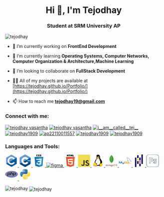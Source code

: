 <h1 align="center">Hi 👋, I'm Tejodhay</h1>
<h3 align="center">Student at SRM University AP</h3>

<p align="left"> <img src="https://komarev.com/ghpvc/?username=tejodhay&label=Profile%20views&color=0e75b6&style=flat" alt="tejodhay" /> </p>

- 🔭 I’m currently working on **FrontEnd Development**

- 🌱 I’m currently learning **Operating Systems, Computer Networks, Computer Organization & Architecture,Machine Learning**

- 👯 I’m looking to collaborate on **FullStack Development**

- 👨‍💻 All of my projects are available at [https://tejodhay.github.io/Portfolio/](https://tejodhay.github.io/Portfolio/)

- 📫 How to reach me **tejodhay19@gmail.com**

<h3 align="left">Connect with me:</h3>
<p align="left">
<a href="https://linkedin.com/in/tejodhay vasantha" target="blank"><img align="center" src="https://raw.githubusercontent.com/rahuldkjain/github-profile-readme-generator/master/src/images/icons/Social/linked-in-alt.svg" alt="tejodhay vasantha" height="30" width="40" /></a>
<a href="https://fb.com/tejodhay vasantha" target="blank"><img align="center" src="https://raw.githubusercontent.com/rahuldkjain/github-profile-readme-generator/master/src/images/icons/Social/facebook.svg" alt="tejodhay vasantha" height="30" width="40" /></a>
<a href="https://instagram.com/i__am__called__tej__" target="blank"><img align="center" src="https://raw.githubusercontent.com/rahuldkjain/github-profile-readme-generator/master/src/images/icons/Social/instagram.svg" alt="i__am__called__tej__" height="30" width="40" /></a>
<a href="https://www.codechef.com/users/tejodhay1909" target="blank"><img align="center" src="https://cdn.jsdelivr.net/npm/simple-icons@3.1.0/icons/codechef.svg" alt="tejodhay1909" height="30" width="40" /></a>
<a href="https://www.hackerrank.com/ap22110011557" target="blank"><img align="center" src="https://raw.githubusercontent.com/rahuldkjain/github-profile-readme-generator/master/src/images/icons/Social/hackerrank.svg" alt="ap22110011557" height="30" width="40" /></a>
<a href="https://codeforces.com/profile/tejodhay1909" target="blank"><img align="center" src="https://raw.githubusercontent.com/rahuldkjain/github-profile-readme-generator/master/src/images/icons/Social/codeforces.svg" alt="tejodhay1909" height="30" width="40" /></a>
<a href="https://www.leetcode.com/tejodhay1909" target="blank"><img align="center" src="https://raw.githubusercontent.com/rahuldkjain/github-profile-readme-generator/master/src/images/icons/Social/leet-code.svg" alt="tejodhay1909" height="30" width="40" /></a>
</p>

<h3 align="left">Languages and Tools:</h3>
<p align="left"> <a href="https://www.cprogramming.com/" target="_blank" rel="noreferrer"> <img src="https://raw.githubusercontent.com/devicons/devicon/master/icons/c/c-original.svg" alt="c" width="40" height="40"/> </a> <a href="https://www.w3schools.com/cpp/" target="_blank" rel="noreferrer"> <img src="https://raw.githubusercontent.com/devicons/devicon/master/icons/cplusplus/cplusplus-original.svg" alt="cplusplus" width="40" height="40"/> </a> <a href="https://www.w3schools.com/css/" target="_blank" rel="noreferrer"> <img src="https://raw.githubusercontent.com/devicons/devicon/master/icons/css3/css3-original-wordmark.svg" alt="css3" width="40" height="40"/> </a> <a href="https://www.figma.com/" target="_blank" rel="noreferrer"> <img src="https://www.vectorlogo.zone/logos/figma/figma-icon.svg" alt="figma" width="40" height="40"/> </a> <a href="https://www.w3.org/html/" target="_blank" rel="noreferrer"> <img src="https://raw.githubusercontent.com/devicons/devicon/master/icons/html5/html5-original-wordmark.svg" alt="html5" width="40" height="40"/> </a> <a href="https://developer.mozilla.org/en-US/docs/Web/JavaScript" target="_blank" rel="noreferrer"> <img src="https://raw.githubusercontent.com/devicons/devicon/master/icons/javascript/javascript-original.svg" alt="javascript" width="40" height="40"/> </a> <a href="https://www.linux.org/" target="_blank" rel="noreferrer"> <img src="https://raw.githubusercontent.com/devicons/devicon/master/icons/linux/linux-original.svg" alt="linux" width="40" height="40"/> </a> <a href="https://www.mongodb.com/" target="_blank" rel="noreferrer"> <img src="https://raw.githubusercontent.com/devicons/devicon/master/icons/mongodb/mongodb-original-wordmark.svg" alt="mongodb" width="40" height="40"/> </a> <a href="https://www.mysql.com/" target="_blank" rel="noreferrer"> <img src="https://raw.githubusercontent.com/devicons/devicon/master/icons/mysql/mysql-original-wordmark.svg" alt="mysql" width="40" height="40"/> </a> <a href="https://pandas.pydata.org/" target="_blank" rel="noreferrer"> <img src="https://raw.githubusercontent.com/devicons/devicon/2ae2a900d2f041da66e950e4d48052658d850630/icons/pandas/pandas-original.svg" alt="pandas" width="40" height="40"/> </a> <a href="https://www.photoshop.com/en" target="_blank" rel="noreferrer"> <img src="https://raw.githubusercontent.com/devicons/devicon/master/icons/photoshop/photoshop-line.svg" alt="photoshop" width="40" height="40"/> </a> <a href="https://www.php.net" target="_blank" rel="noreferrer"> <img src="https://raw.githubusercontent.com/devicons/devicon/master/icons/php/php-original.svg" alt="php" width="40" height="40"/> </a> <a href="https://www.python.org" target="_blank" rel="noreferrer"> <img src="https://raw.githubusercontent.com/devicons/devicon/master/icons/python/python-original.svg" alt="python" width="40" height="40"/> </a> </p>

<p><img align="left" src="https://github-readme-stats.vercel.app/api/top-langs?username=tejodhay&show_icons=true&locale=en&layout=compact" alt="tejodhay" /></p>

<p>&nbsp;<img align="center" src="https://github-readme-stats.vercel.app/api?username=tejodhay&show_icons=true&locale=en" alt="tejodhay" /></p>
